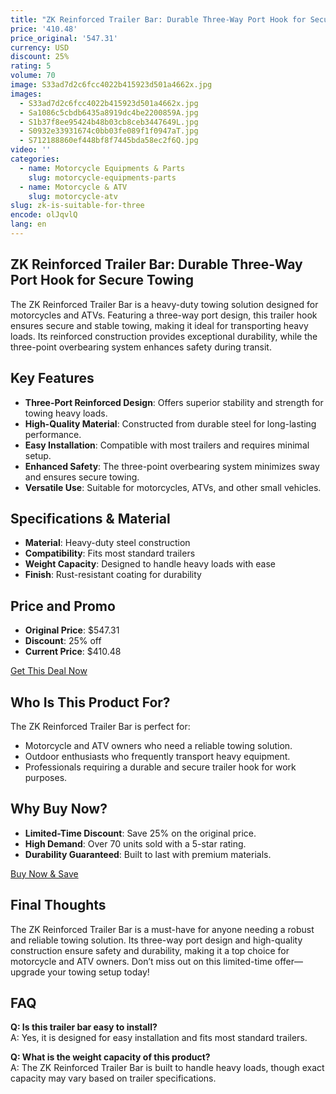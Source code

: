 ```yaml
---
title: "ZK Reinforced Trailer Bar: Durable Three-Way Port Hook for Secure Towing"
price: '410.48'
price_original: '547.31'
currency: USD
discount: 25%
rating: 5
volume: 70
image: S33ad7d2c6fcc4022b415923d501a4662x.jpg
images:
  - S33ad7d2c6fcc4022b415923d501a4662x.jpg
  - Sa1086c5cbdb6435a8919dc4be2200859A.jpg
  - S1b37f8ee95424b48b03cb8ceb3447649L.jpg
  - S0932e33931674c0bb03fe089f1f0947aT.jpg
  - S712188860ef448bf8f7445bda58ec2f6Q.jpg
video: ''
categories:
  - name: Motorcycle Equipments & Parts
    slug: motorcycle-equipments-parts
  - name: Motorcycle & ATV
    slug: motorcycle-atv
slug: zk-is-suitable-for-three
encode: olJqvlQ
lang: en
---
```


## ZK Reinforced Trailer Bar: Durable Three-Way Port Hook for Secure Towing

The ZK Reinforced Trailer Bar is a heavy-duty towing solution designed for motorcycles and ATVs. Featuring a three-way port design, this trailer hook ensures secure and stable towing, making it ideal for transporting heavy loads. Its reinforced construction provides exceptional durability, while the three-point overbearing system enhances safety during transit.

## Key Features

- **Three-Port Reinforced Design**: Offers superior stability and strength for towing heavy loads.
- **High-Quality Material**: Constructed from durable steel for long-lasting performance.
- **Easy Installation**: Compatible with most trailers and requires minimal setup.
- **Enhanced Safety**: The three-point overbearing system minimizes sway and ensures secure towing.
- **Versatile Use**: Suitable for motorcycles, ATVs, and other small vehicles.

## Specifications & Material

- **Material**: Heavy-duty steel construction
- **Compatibility**: Fits most standard trailers
- **Weight Capacity**: Designed to handle heavy loads with ease
- **Finish**: Rust-resistant coating for durability

## Price and Promo

- **Original Price**: $547.31
- **Discount**: 25% off
- **Current Price**: $410.48

<div class="flex justify-center my-2">
  <a href="https://buy.csgad.com/olJqvlQ" rel="nofollow sponsored" target="_blank" class="py-2 px-4 rounded-md text-white font-semibold bg-gradient-to-r from-[#f73c22] to-[#ff7b48]">Get This Deal Now</a>
</div>

## Who Is This Product For?

The ZK Reinforced Trailer Bar is perfect for:
- Motorcycle and ATV owners who need a reliable towing solution.
- Outdoor enthusiasts who frequently transport heavy equipment.
- Professionals requiring a durable and secure trailer hook for work purposes.

## Why Buy Now?

- **Limited-Time Discount**: Save 25% on the original price.
- **High Demand**: Over 70 units sold with a 5-star rating.
- **Durability Guaranteed**: Built to last with premium materials.
  
<div class="flex justify-center my-2">
  <a href="https://buy.csgad.com/olJqvlQ" rel="nofollow sponsored" target="_blank" class="py-2 px-4 rounded-md text-white font-semibold bg-gradient-to-r from-[#f73c22] to-[#ff7b48]">Buy Now & Save</a>
</div>

## Final Thoughts

The ZK Reinforced Trailer Bar is a must-have for anyone needing a robust and reliable towing solution. Its three-way port design and high-quality construction ensure safety and durability, making it a top choice for motorcycle and ATV owners. Don’t miss out on this limited-time offer—upgrade your towing setup today!

## FAQ

**Q: Is this trailer bar easy to install?**  
A: Yes, it is designed for easy installation and fits most standard trailers.

**Q: What is the weight capacity of this product?**  
A: The ZK Reinforced Trailer Bar is built to handle heavy loads, though exact capacity may vary based on trailer specifications.